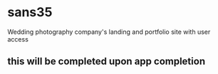 # sans35
Wedding photography company's landing and portfolio site with user access

## this will be completed upon app completion
